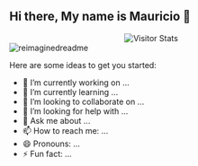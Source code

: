 ## Hi there, My name is Mauricio 👋


<div align="center">
        <img alt="Visitor Stats" 
            src="https://widgetbite.com/stats/<Marremelad>"/>  
    </div>

<img src="https://myreadme.vercel.app/api/embed/Marremelad?panels=userstatistics,toprepositories,toplanguages,commitgraph" alt="reimaginedreadme" />

Here are some ideas to get you started:

- 🔭 I’m currently working on ...
- 🌱 I’m currently learning ...
- 👯 I’m looking to collaborate on ...
- 🤔 I’m looking for help with ...
- 💬 Ask me about ...
- 📫 How to reach me: ...
- 😄 Pronouns: ...
- ⚡ Fun fact: ...

